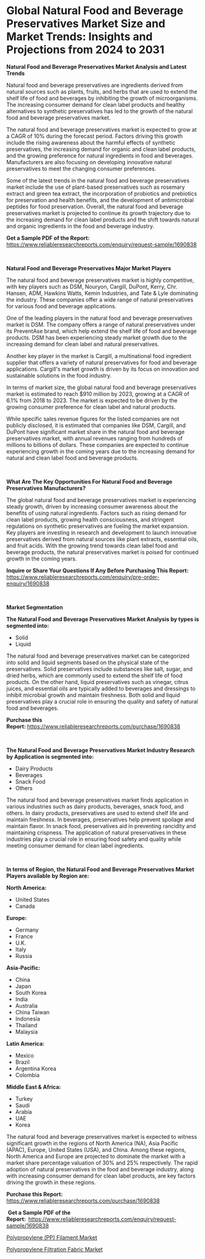 <p><h1>Global Natural Food and Beverage Preservatives Market Size and Market Trends: Insights and Projections from 2024 to 2031</h1></p><p><strong>Natural Food and Beverage Preservatives Market Analysis and Latest Trends</strong></p>
<p><p>Natural food and beverage preservatives are ingredients derived from natural sources such as plants, fruits, and herbs that are used to extend the shelf life of food and beverages by inhibiting the growth of microorganisms. The increasing consumer demand for clean label products and healthy alternatives to synthetic preservatives has led to the growth of the natural food and beverage preservatives market.</p><p>The natural food and beverage preservatives market is expected to grow at a CAGR of 10% during the forecast period. Factors driving this growth include the rising awareness about the harmful effects of synthetic preservatives, the increasing demand for organic and clean label products, and the growing preference for natural ingredients in food and beverages. Manufacturers are also focusing on developing innovative natural preservatives to meet the changing consumer preferences.</p><p>Some of the latest trends in the natural food and beverage preservatives market include the use of plant-based preservatives such as rosemary extract and green tea extract, the incorporation of probiotics and prebiotics for preservation and health benefits, and the development of antimicrobial peptides for food preservation. Overall, the natural food and beverage preservatives market is projected to continue its growth trajectory due to the increasing demand for clean label products and the shift towards natural and organic ingredients in the food and beverage industry.</p></p>
<p><strong>Get a Sample PDF of the Report:&nbsp;</strong> <a href="https://www.reliableresearchreports.com/enquiry/request-sample/1690838">https://www.reliableresearchreports.com/enquiry/request-sample/1690838</a></p>
<p>&nbsp;</p>
<p><strong>Natural Food and Beverage Preservatives Major Market Players</strong></p>
<p><p>The natural food and beverage preservatives market is highly competitive, with key players such as DSM, Nouryon, Cargill, DuPont, Kerry, Chr. Hansen, ADM, Hawkins Watts, Kemin Industries, and Tate & Lyle dominating the industry. These companies offer a wide range of natural preservatives for various food and beverage applications.</p><p>One of the leading players in the natural food and beverage preservatives market is DSM. The company offers a range of natural preservatives under its PreventAse brand, which help extend the shelf life of food and beverage products. DSM has been experiencing steady market growth due to the increasing demand for clean label and natural preservatives.</p><p>Another key player in the market is Cargill, a multinational food ingredient supplier that offers a variety of natural preservatives for food and beverage applications. Cargill's market growth is driven by its focus on innovation and sustainable solutions in the food industry.</p><p>In terms of market size, the global natural food and beverage preservatives market is estimated to reach $910 million by 2023, growing at a CAGR of 6.1% from 2018 to 2023. The market is expected to be driven by the growing consumer preference for clean label and natural products.</p><p>While specific sales revenue figures for the listed companies are not publicly disclosed, it is estimated that companies like DSM, Cargill, and DuPont have significant market share in the natural food and beverage preservatives market, with annual revenues ranging from hundreds of millions to billions of dollars. These companies are expected to continue experiencing growth in the coming years due to the increasing demand for natural and clean label food and beverage products.</p></p>
<p>&nbsp;</p>
<p><strong>What Are The Key Opportunities For Natural Food and Beverage Preservatives Manufacturers?</strong></p>
<p><p>The global natural food and beverage preservatives market is experiencing steady growth, driven by increasing consumer awareness about the benefits of using natural ingredients. Factors such as rising demand for clean label products, growing health consciousness, and stringent regulations on synthetic preservatives are fueling the market expansion. Key players are investing in research and development to launch innovative preservatives derived from natural sources like plant extracts, essential oils, and fruit acids. With the growing trend towards clean label food and beverage products, the natural preservatives market is poised for continued growth in the coming years.</p></p>
<p><strong>Inquire or Share Your Questions If Any Before Purchasing This Report:</strong> <a href="https://www.reliableresearchreports.com/enquiry/pre-order-enquiry/1690838">https://www.reliableresearchreports.com/enquiry/pre-order-enquiry/1690838</a></p>
<p>&nbsp;</p>
<p><strong>Market Segmentation</strong></p>
<p><strong>The Natural Food and Beverage Preservatives Market Analysis by types is segmented into:</strong></p>
<p><ul><li>Solid</li><li>Liquid</li></ul></p>
<p><p>The natural food and beverage preservatives market can be categorized into solid and liquid segments based on the physical state of the preservatives. Solid preservatives include substances like salt, sugar, and dried herbs, which are commonly used to extend the shelf life of food products. On the other hand, liquid preservatives such as vinegar, citrus juices, and essential oils are typically added to beverages and dressings to inhibit microbial growth and maintain freshness. Both solid and liquid preservatives play a crucial role in ensuring the quality and safety of natural food and beverages.</p></p>
<p><strong>Purchase this Report:&nbsp;</strong><a href="https://www.reliableresearchreports.com/purchase/1690838">https://www.reliableresearchreports.com/purchase/1690838</a></p>
<p>&nbsp;</p>
<p><strong>The Natural Food and Beverage Preservatives Market Industry Research by Application is segmented into:</strong></p>
<p><ul><li>Dairy Products</li><li>Beverages</li><li>Snack Food</li><li>Others</li></ul></p>
<p><p>The natural food and beverage preservatives market finds application in various industries such as dairy products, beverages, snack food, and others. In dairy products, preservatives are used to extend shelf life and maintain freshness. In beverages, preservatives help prevent spoilage and maintain flavor. In snack food, preservatives aid in preventing rancidity and maintaining crispness. The application of natural preservatives in these industries play a crucial role in ensuring food safety and quality while meeting consumer demand for clean label ingredients.</p></p>
<p>&nbsp;</p>
<p><strong>In terms of Region, the Natural Food and Beverage Preservatives Market Players available by Region are:</strong></p>
<p>
    <p> <strong> North America: </strong>
        <ul>
            <li>United States</li>
            <li>Canada</li>
        </ul>
        </p> 
    <p> <strong> Europe: </strong>
        <ul>
            <li>Germany</li>
            <li>France</li>
            <li>U.K.</li>
            <li>Italy</li>
            <li>Russia</li>
        </ul>
        </p> 
    <p> <strong> Asia-Pacific: </strong>
        <ul>
            <li>China</li>
            <li>Japan</li>
            <li>South Korea</li>
            <li>India</li>
            <li>Australia</li>
            <li>China Taiwan</li>
            <li>Indonesia</li>
            <li>Thailand</li>
            <li>Malaysia</li>
        </ul>
        </p> 
    <p> <strong> Latin America: </strong>
        <ul>
            <li>Mexico</li>
            <li>Brazil</li>
            <li>Argentina Korea</li>
            <li>Colombia</li>
        </ul>
        </p> 
    <p> <strong> Middle East & Africa: </strong>
        <ul>
            <li>Turkey</li>
            <li>Saudi</li>
            <li>Arabia</li>
            <li>UAE</li>
            <li>Korea</li>
        </ul>
    </p>
    </p>
<p><p>The natural food and beverage preservatives market is expected to witness significant growth in the regions of North America (NA), Asia Pacific (APAC), Europe, United States (USA), and China. Among these regions, North America and Europe are projected to dominate the market with a market share percentage valuation of 30% and 25% respectively. The rapid adoption of natural preservatives in the food and beverage industry, along with increasing consumer demand for clean label products, are key factors driving the growth in these regions.</p></p>
<p><strong>Purchase this Report: </strong><a href="https://www.reliableresearchreports.com/purchase/1690838">https://www.reliableresearchreports.com/purchase/1690838</a></p>
<p>&nbsp;<strong>Get a Sample PDF of the Report:&nbsp;&nbsp;</strong><a href="https://www.reliableresearchreports.com/enquiry/request-sample/1690838">https://www.reliableresearchreports.com/enquiry/request-sample/1690838</a></p>
<p><strong></strong></p>
<p><p><a href="https://issuu.com/reportprime-2/docs/polypropylene-pp-filament-market-size-2030.pptx">Polypropylene (PP) Filament Market</a></p><p><a href="https://issuu.com/reportprime-2/docs/polypropylene-filtration-fabric-market-size-2030.p">Polypropylene Filtration Fabric Market</a></p></p>